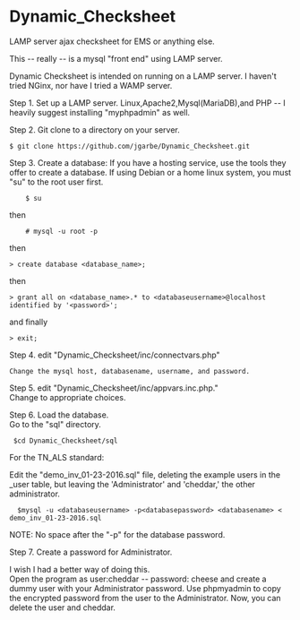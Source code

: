 # Dynamic_Checksheet
LAMP server ajax checksheet for EMS or anything else.

This -- really -- is a mysql "front end" using LAMP server.  

Dynamic Checksheet is intended on running on a LAMP server.  I haven't tried NGinx, nor have I tried a WAMP server.

Step 1.  Set up a LAMP server. Linux,Apache2,Mysql(MariaDB),and PHP -- I heavily suggest installing "myphpadmin" as well.

Step 2.  Git clone to a directory on your server.  

    $ git clone https://github.com/jgarbe/Dynamic_Checksheet.git
  
Step 3. Create a database:
      If you have a hosting service, use the tools they offer to create a database.
      If using Debian or a home linux system, you must "su" to the root user first.
      
        $ su

then
      
        # mysql -u root -p

then        

    > create database <database_name>;

then    
    
    > grant all on <database_name>.* to <databaseusername>@localhost identified by '<password>';

and finally

    > exit;
    
Step 4. edit "Dynamic_Checksheet/inc/connectvars.php" 

    Change the mysql host, databasename, username, and password.
    
Step 5. edit "Dynamic_Checksheet/inc/appvars.inc.php."   
    Change to appropriate choices.
    
Step 6. Load the database.  
    Go to the "sql" directory.
    
     $cd Dynamic_Checksheet/sql
    
    
For the TN_ALS standard:
    
Edit the "demo_inv_01-23-2016.sql" file, deleting the example users in the _user table, but leaving the 'Administrator' and 'cheddar,' the other administrator.
      
      
      $mysql -u <databaseusername> -p<databasepassword> <databasename> < demo_inv_01-23-2016.sql   
    
    
NOTE: No space after the "-p" for the database password.  
    
Step 7.  Create a password for Administrator.

I wish I had a better way of doing this.  
Open the program as user:cheddar -- password: cheese and create a dummy user with your Administrator password.
Use phpmyadmin to copy the encrypted password from the user to the Administrator.
Now, you can delete the user and cheddar.
      
    

